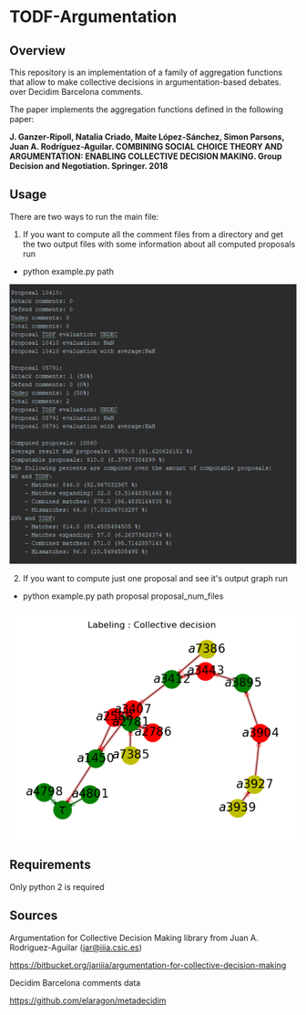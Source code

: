 # TODF-Argumentation
## Overview
This repository is an implementation of a family of aggregation functions that allow to make collective decisions in argumentation-based debates. over Decidim Barcelona comments.

The paper implements the aggregation functions defined in the following paper:

**J. Ganzer-Ripoll, Natalia Criado, Maite López-Sánchez, Simon Parsons, Juan A. Rodríguez-Aguilar. COMBINING SOCIAL CHOICE THEORY AND ARGUMENTATION: ENABLING COLLECTIVE DECISION MAKING. Group Decision and Negotiation. Springer. 2018**

## Usage

There are two ways to run the main file:
1. If you want to compute all the comment files from a directory and get the two output files with
 some information about all computed proposals run 

* python example.py path

![](output_example.PNG)

2. If you want to compute just one proposal and see it's output graph run

* python example.py path proposal proposal_num_files

![](example.PNG)

## Requirements
Only python 2 is required

## Sources
Argumentation for Collective Decision Making library from Juan A. Rodriguez-Aguilar (jar@iiia.csic.es)

https://bitbucket.org/jariiia/argumentation-for-collective-decision-making

Decidim Barcelona comments data

https://github.com/elaragon/metadecidim
